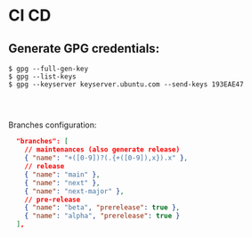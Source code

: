 # CI CD






## Generate GPG credentials:

```shell
$ gpg --full-gen-key
$ gpg --list-keys
$ gpg --keyserver keyserver.ubuntu.com --send-keys 193EAE47



```

##


Branches configuration:

```json
  "branches": [
    // maintenances (also generate release)
    { "name": "+([0-9])?(.{+([0-9]),x}).x" },
    // release
    { "name": "main" },
    { "name": "next" },
    { "name": "next-major" },
    // pre-release
    { "name": "beta", "prerelease": true },
    { "name": "alpha", "prerelease": true }
  ],
```
